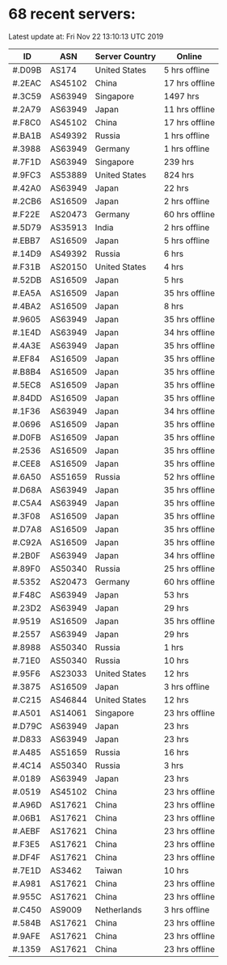 # 68 recent servers:

Latest update at: Fri Nov 22 13:10:13 UTC 2019

| ID | ASN | Server Country | Online |
| -- | --- | -------------- | ------ |
| #.D09B | AS174 | United States | 5 hrs offline |
| #.2EAC | AS45102 | China | 17 hrs offline |
| #.3C59 | AS63949 | Singapore | 1497 hrs |
| #.2A79 | AS63949 | Japan | 11 hrs offline |
| #.F8C0 | AS45102 | China | 17 hrs offline |
| #.BA1B | AS49392 | Russia | 1 hrs offline |
| #.3988 | AS63949 | Germany | 1 hrs offline |
| #.7F1D | AS63949 | Singapore | 239 hrs |
| #.9FC3 | AS53889 | United States | 824 hrs |
| #.42A0 | AS63949 | Japan | 22 hrs |
| #.2CB6 | AS16509 | Japan | 2 hrs offline |
| #.F22E | AS20473 | Germany | 60 hrs offline |
| #.5D79 | AS35913 | India | 2 hrs offline |
| #.EBB7 | AS16509 | Japan | 5 hrs offline |
| #.14D9 | AS49392 | Russia | 6 hrs |
| #.F31B | AS20150 | United States | 4 hrs |
| #.52DB | AS16509 | Japan | 5 hrs |
| #.EA5A | AS16509 | Japan | 35 hrs offline |
| #.4BA2 | AS16509 | Japan | 8 hrs |
| #.9605 | AS63949 | Japan | 35 hrs offline |
| #.1E4D | AS63949 | Japan | 34 hrs offline |
| #.4A3E | AS63949 | Japan | 35 hrs offline |
| #.EF84 | AS16509 | Japan | 35 hrs offline |
| #.B8B4 | AS16509 | Japan | 35 hrs offline |
| #.5EC8 | AS16509 | Japan | 35 hrs offline |
| #.84DD | AS16509 | Japan | 35 hrs offline |
| #.1F36 | AS63949 | Japan | 34 hrs offline |
| #.0696 | AS16509 | Japan | 35 hrs offline |
| #.D0FB | AS16509 | Japan | 35 hrs offline |
| #.2536 | AS16509 | Japan | 35 hrs offline |
| #.CEE8 | AS16509 | Japan | 35 hrs offline |
| #.6A50 | AS51659 | Russia | 52 hrs offline |
| #.D68A | AS63949 | Japan | 35 hrs offline |
| #.C5A4 | AS63949 | Japan | 35 hrs offline |
| #.3F08 | AS16509 | Japan | 35 hrs offline |
| #.D7A8 | AS16509 | Japan | 35 hrs offline |
| #.C92A | AS16509 | Japan | 35 hrs offline |
| #.2B0F | AS63949 | Japan | 34 hrs offline |
| #.89F0 | AS50340 | Russia | 25 hrs offline |
| #.5352 | AS20473 | Germany | 60 hrs offline |
| #.F48C | AS63949 | Japan | 53 hrs |
| #.23D2 | AS63949 | Japan | 29 hrs |
| #.9519 | AS16509 | Japan | 35 hrs offline |
| #.2557 | AS63949 | Japan | 29 hrs |
| #.8988 | AS50340 | Russia | 1 hrs |
| #.71E0 | AS50340 | Russia | 10 hrs |
| #.95F6 | AS23033 | United States | 12 hrs |
| #.3875 | AS16509 | Japan | 3 hrs offline |
| #.C215 | AS46844 | United States | 12 hrs |
| #.A501 | AS14061 | Singapore | 23 hrs offline |
| #.D79C | AS63949 | Japan | 23 hrs |
| #.D833 | AS63949 | Japan | 23 hrs |
| #.A485 | AS51659 | Russia | 16 hrs |
| #.4C14 | AS50340 | Russia | 3 hrs |
| #.0189 | AS63949 | Japan | 23 hrs |
| #.0519 | AS45102 | China | 23 hrs offline |
| #.A96D | AS17621 | China | 23 hrs offline |
| #.06B1 | AS17621 | China | 23 hrs offline |
| #.AEBF | AS17621 | China | 23 hrs offline |
| #.F3E5 | AS17621 | China | 23 hrs offline |
| #.DF4F | AS17621 | China | 23 hrs offline |
| #.7E1D | AS3462 | Taiwan | 10 hrs |
| #.A981 | AS17621 | China | 23 hrs offline |
| #.955C | AS17621 | China | 23 hrs offline |
| #.C450 | AS9009 | Netherlands | 3 hrs offline |
| #.584B | AS17621 | China | 23 hrs offline |
| #.9AFE | AS17621 | China | 23 hrs offline |
| #.1359 | AS17621 | China | 23 hrs offline |

